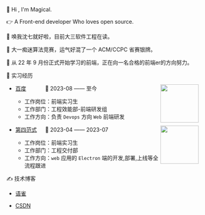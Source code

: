 👋 Hi , I'm Magical.
 
👉 A Front-end developer Who loves open source.

👻 唤我沈七就好啦，目前大三软件工程在读。

🎈 大一痴迷算法竞赛，运气好混了一个 ACM/CCPC 省赛银牌。

🚗 从 22 年 9 月份正式开始学习的前端，正在向一名合格的前端er的方向努力。

💼 实习经历

<img align="right" width="100" height="100" src="https://img.sj33.cn/uploads/202009/7-20092H12GA16.jpg" />

- [百度](https://home.baidu.com/) &emsp;&emsp;&emsp; 📌 2023-08 —— 至今

  - 工作岗位：前端实习生
  - 工作部门：工程效能部-前端研发组
  - 工作方向：负责 `Devops` 方向 `Web` 前端研发
 
<img align="right" width="100" height="100" src="https://img.bosszhipin.com/beijin/upload/com/workfeel/20210902/7bf6f160950405e98e132c109931137dc49cec6551953cb055c35eea20ce448d12dac96826844a94.jpg" />

- [第四范式](https://www.4paradigm.com/about/index.html) &emsp; 📌 2023-04 —— 2023-07

  - 工作岗位：前端实习生
  - 工作部门：工程交付部
  - 工作方向：`web` 应用的 `Electron` 端的开发,部署,上线等全流程跟进
 

✍️ 技术博客

  - [语雀](https://www.yuque.com/magicalboy)

  - [CSDN](https://blog.csdn.net/m0_66139206?spm=1011.2441.3001.5343)

